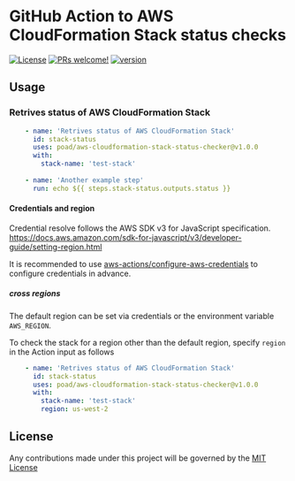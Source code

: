 # GitHub Action to AWS CloudFormation Stack status checks

[![License](https://img.shields.io/badge/license-MIT-green.svg?style=flat)](LICENSE)
[![PRs welcome!](https://img.shields.io/badge/PRs-welcome-brightgreen.svg)](CONTRIBUTING.md)
[![version](https://img.shields.io/github/v/release/poad/aws-cloudformation-stack-status-checker?display_name=tag&include_prereleases&sort=semver)](VERSION)

## Usage

### Retrives status of AWS CloudFormation Stack

```yaml
    - name: 'Retrives status of AWS CloudFormation Stack'
      id: stack-status
      uses: poad/aws-cloudformation-stack-status-checker@v1.0.0
      with: 
        stack-name: 'test-stack'
  
    - name: 'Another example step'
      run: echo ${{ steps.stack-status.outputs.status }}
```

#### Credentials and region

Credential resolve follows the AWS SDK v3 for JavaScript specification.
<https://docs.aws.amazon.com/sdk-for-javascript/v3/developer-guide/setting-region.html>

It is recommended to use [aws-actions/configure-aws-credentials](https://github.com/aws-actions/configure-aws-credentials) to configure credentials in advance.

##### cross regions

The default region can be set via credentials or the environment variable `AWS_REGION`.

To check the stack for a region other than the default region, specify `region` in the Action input as follows

```yaml
    - name: 'Retrives status of AWS CloudFormation Stack'
      id: stack-status
      uses: poad/aws-cloudformation-stack-status-checker@v1.0.0
      with: 
        stack-name: 'test-stack'
        region: us-west-2
```


## License

Any contributions made under this project will be governed by the [MIT License](LICENSE)
